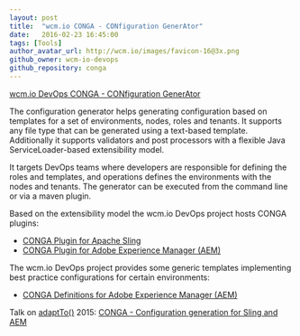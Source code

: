 ```yaml
---
layout: post
title:  "wcm.io CONGA - CONfiguration GenerAtor"
date:   2016-02-23 16:45:00
tags: [Tools]
author_avatar_url: http://wcm.io/images/favicon-16@3x.png
github_owner: wcm-io-devops
github_repository: conga
---
```


[wcm.io DevOps CONGA - CONfiguration GenerAtor](http://devops.wcm.io/conga/)

The configuration generator helps generating configuration based on templates for a set of environments, nodes, roles and tenants. It supports any file type that can be generated using a text-based template. Additionally it supports validators and post processors with a flexible Java ServiceLoader-based extensibility model.

It targets DevOps teams where developers are responsible for defining the roles and templates, and operations defines the environments with the nodes and tenants. The generator can be executed from the command line or via a maven plugin.

Based on the extensibility model the wcm.io DevOps project hosts CONGA plugins:

* [CONGA Plugin for Apache Sling](http://devops.wcm.io/conga/plugins/sling)
* [CONGA Plugin for Adobe Experience Manager (AEM)](http://devops.wcm.io/conga/plugins/aem)

The wcm.io DevOps project provides some generic templates implementing best practice configurations for certain environments:

* [CONGA Definitions for Adobe Experience Manager (AEM)](http://devops.wcm.io/conga/definitions/aem)

Talk on [adaptTo()](http://adapt.to) 2015: [CONGA - Configuration generation for Sling and AEM](http://adapt.to/2015/en/schedule/conga---configuration-generation-for-sling-and-aem.html)
